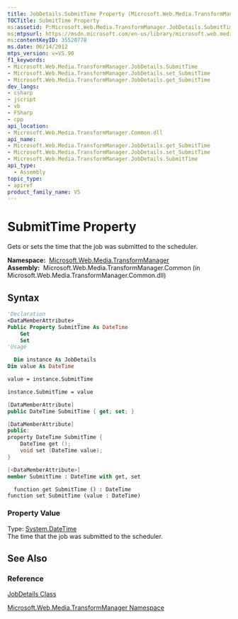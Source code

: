 ```yaml
---
title: JobDetails.SubmitTime Property (Microsoft.Web.Media.TransformManager)
TOCTitle: SubmitTime Property
ms:assetid: P:Microsoft.Web.Media.TransformManager.JobDetails.SubmitTime
ms:mtpsurl: https://msdn.microsoft.com/en-us/library/microsoft.web.media.transformmanager.jobdetails.submittime(v=VS.90)
ms:contentKeyID: 35520778
ms.date: 06/14/2012
mtps_version: v=VS.90
f1_keywords:
- Microsoft.Web.Media.TransformManager.JobDetails.SubmitTime
- Microsoft.Web.Media.TransformManager.JobDetails.set_SubmitTime
- Microsoft.Web.Media.TransformManager.JobDetails.get_SubmitTime
dev_langs:
- csharp
- jscript
- vb
- FSharp
- cpp
api_location:
- Microsoft.Web.Media.TransformManager.Common.dll
api_name:
- Microsoft.Web.Media.TransformManager.JobDetails.get_SubmitTime
- Microsoft.Web.Media.TransformManager.JobDetails.set_SubmitTime
- Microsoft.Web.Media.TransformManager.JobDetails.SubmitTime
api_type:
  - Assembly
topic_type:
- apiref
product_family_name: VS
---
```


# SubmitTime Property

Gets or sets the time that the job was submitted to the scheduler.

**Namespace:**  [Microsoft.Web.Media.TransformManager](microsoft-web-media-transformmanager-namespace.md)  
**Assembly:**  Microsoft.Web.Media.TransformManager.Common (in Microsoft.Web.Media.TransformManager.Common.dll)

## Syntax

```vb
'Declaration
<DataMemberAttribute> _
Public Property SubmitTime As DateTime
    Get
    Set
'Usage

  Dim instance As JobDetails
Dim value As DateTime

value = instance.SubmitTime

instance.SubmitTime = value
```

```csharp
[DataMemberAttribute]
public DateTime SubmitTime { get; set; }
```

```cpp
[DataMemberAttribute]
public:
property DateTime SubmitTime {
    DateTime get ();
    void set (DateTime value);
}
```

``` fsharp
[<DataMemberAttribute>]
member SubmitTime : DateTime with get, set
```

```jscript
  function get SubmitTime () : DateTime
function set SubmitTime (value : DateTime)
```

### Property Value

Type: [System.DateTime](https://msdn.microsoft.com/library/03ybds8y)  
The time that the job was submitted to the scheduler.  

## See Also

### Reference

[JobDetails Class](jobdetails-class-microsoft-web-media-transformmanager.md)

[Microsoft.Web.Media.TransformManager Namespace](microsoft-web-media-transformmanager-namespace.md)

